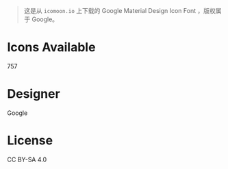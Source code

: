 > 这是从 `icomoon.io` 上下载的 Google Material Design Icon Font ，版权属于 Google。

# Icons Available
757

# Designer
Google

# License
CC BY-SA 4.0